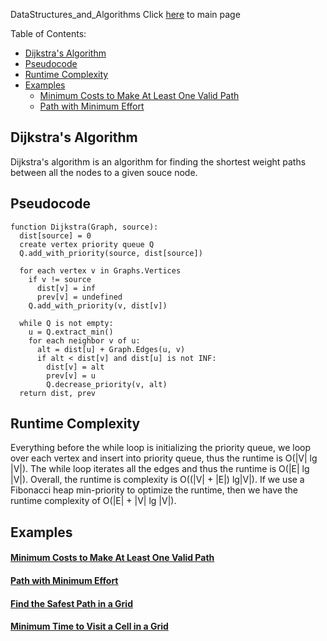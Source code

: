 DataStructures_and_Algorithms
Click [here](../README.md) to main page

Table of Contents:
- [Dijkstra's Algorithm](#dijkstras-algorithm)
- [Pseudocode](#pseudocode)
- [Runtime Complexity](#runtime-complexity)
- [Examples](#examples)
    - [Minimum Costs to Make At Least One Valid Path](#minimum-costs-to-make-at-least-one-valid-path)
    - [Path with Minimum Effort](#path-with-minimum-effort)

## Dijkstra's Algorithm
Dijkstra's algorithm is an algorithm for finding the shortest weight paths between all the nodes to a given souce node.

## Pseudocode
```
function Dijkstra(Graph, source):
  dist[source] = 0
  create vertex priority queue Q
  Q.add_with_priority(source, dist[source])

  for each vertex v in Graphs.Vertices
    if v != source
      dist[v] = inf
      prev[v] = undefined
    Q.add_with_priority(v, dist[v])
  
  while Q is not empty:
    u = Q.extract_min()
    for each neighbor v of u:
      alt = dist[u] + Graph.Edges(u, v)
      if alt < dist[v] and dist[u] is not INF:
        dist[v] = alt
        prev[v] = u
        Q.decrease_priority(v, alt)
  return dist, prev
```

## Runtime Complexity
Everything before the while loop is initializing the priority queue, we loop over each vertex and insert into priority queue, thus the runtime is O(|V| lg |V|). The while loop iterates all the edges and thus the runtime is O(|E| lg |V|). Overall, the runtime is complexity is O((|V| + |E|) lg|V|). If we use a Fibonacci heap min-priority to optimize the runtime, then we have the runtime complexity of O(|E| + |V| lg |V|).

## Examples
#### [Minimum Costs to Make At Least One Valid Path](minimum_costs_to_make_at_least_one_valid_path_in_a_grid/description.md)
#### [Path with Minimum Effort](./path_with_minimum_effort/description.md)
#### [Find the Safest Path in a Grid](./find_the_safest_path_in_a_grid/description.md)
#### [Minimum Time to Visit a Cell in a Grid](./minimum_time_to_visit_a_cell_in_a_grid/description.md)
